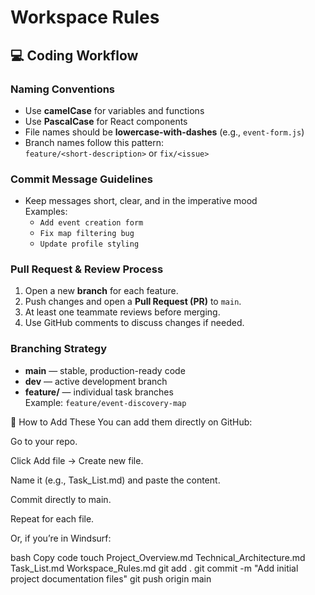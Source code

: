 # Workspace Rules

## 💻 Coding Workflow

### Naming Conventions
- Use **camelCase** for variables and functions  
- Use **PascalCase** for React components  
- File names should be **lowercase-with-dashes** (e.g., `event-form.js`)  
- Branch names follow this pattern:  
  `feature/<short-description>` or `fix/<issue>`

### Commit Message Guidelines
- Keep messages short, clear, and in the imperative mood  
  Examples:
  - `Add event creation form`
  - `Fix map filtering bug`
  - `Update profile styling`

### Pull Request & Review Process
1. Open a new **branch** for each feature.  
2. Push changes and open a **Pull Request (PR)** to `main`.  
3. At least one teammate reviews before merging.  
4. Use GitHub comments to discuss changes if needed.  

### Branching Strategy
- **main** — stable, production-ready code  
- **dev** — active development branch  
- **feature/** — individual task branches  
  Example: `feature/event-discovery-map`

🚀 How to Add These
You can add them directly on GitHub:

Go to your repo.

Click Add file → Create new file.

Name it (e.g., Task_List.md) and paste the content.

Commit directly to main.

Repeat for each file.

Or, if you’re in Windsurf:

bash
Copy code
touch Project_Overview.md Technical_Architecture.md Task_List.md Workspace_Rules.md
git add .
git commit -m "Add initial project documentation files"
git push origin main
